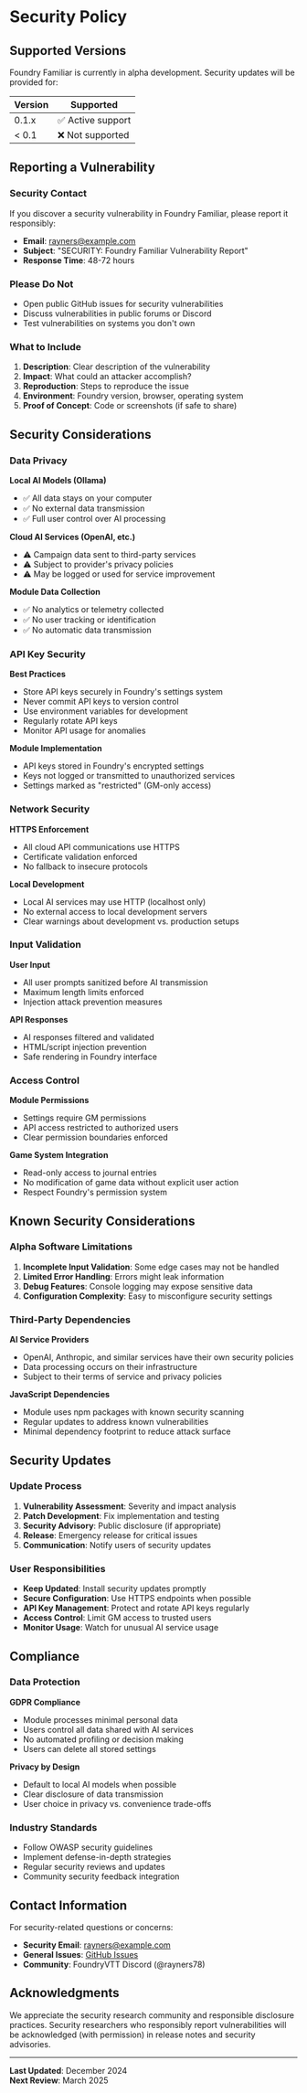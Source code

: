 # Security Policy

## Supported Versions

Foundry Familiar is currently in alpha development. Security updates will be provided for:

| Version | Supported         |
| ------- | ----------------- |
| 0.1.x   | ✅ Active support |
| < 0.1   | ❌ Not supported  |

## Reporting a Vulnerability

### Security Contact

If you discover a security vulnerability in Foundry Familiar, please report it responsibly:

- **Email**: [rayners@example.com](mailto:rayners@example.com)
- **Subject**: "SECURITY: Foundry Familiar Vulnerability Report"
- **Response Time**: 48-72 hours

### Please Do Not

- Open public GitHub issues for security vulnerabilities
- Discuss vulnerabilities in public forums or Discord
- Test vulnerabilities on systems you don't own

### What to Include

1. **Description**: Clear description of the vulnerability
2. **Impact**: What could an attacker accomplish?
3. **Reproduction**: Steps to reproduce the issue
4. **Environment**: Foundry version, browser, operating system
5. **Proof of Concept**: Code or screenshots (if safe to share)

## Security Considerations

### Data Privacy

**Local AI Models (Ollama)**

- ✅ All data stays on your computer
- ✅ No external data transmission
- ✅ Full user control over AI processing

**Cloud AI Services (OpenAI, etc.)**

- ⚠️ Campaign data sent to third-party services
- ⚠️ Subject to provider's privacy policies
- ⚠️ May be logged or used for service improvement

**Module Data Collection**

- ✅ No analytics or telemetry collected
- ✅ No user tracking or identification
- ✅ No automatic data transmission

### API Key Security

**Best Practices**

- Store API keys securely in Foundry's settings system
- Never commit API keys to version control
- Use environment variables for development
- Regularly rotate API keys
- Monitor API usage for anomalies

**Module Implementation**

- API keys stored in Foundry's encrypted settings
- Keys not logged or transmitted to unauthorized services
- Settings marked as "restricted" (GM-only access)

### Network Security

**HTTPS Enforcement**

- All cloud API communications use HTTPS
- Certificate validation enforced
- No fallback to insecure protocols

**Local Development**

- Local AI services may use HTTP (localhost only)
- No external access to local development servers
- Clear warnings about development vs. production setups

### Input Validation

**User Input**

- All user prompts sanitized before AI transmission
- Maximum length limits enforced
- Injection attack prevention measures

**API Responses**

- AI responses filtered and validated
- HTML/script injection prevention
- Safe rendering in Foundry interface

### Access Control

**Module Permissions**

- Settings require GM permissions
- API access restricted to authorized users
- Clear permission boundaries enforced

**Game System Integration**

- Read-only access to journal entries
- No modification of game data without explicit user action
- Respect Foundry's permission system

## Known Security Considerations

### Alpha Software Limitations

1. **Incomplete Input Validation**: Some edge cases may not be handled
2. **Limited Error Handling**: Errors might leak information
3. **Debug Features**: Console logging may expose sensitive data
4. **Configuration Complexity**: Easy to misconfigure security settings

### Third-Party Dependencies

**AI Service Providers**

- OpenAI, Anthropic, and similar services have their own security policies
- Data processing occurs on their infrastructure
- Subject to their terms of service and privacy policies

**JavaScript Dependencies**

- Module uses npm packages with known security scanning
- Regular updates to address known vulnerabilities
- Minimal dependency footprint to reduce attack surface

## Security Updates

### Update Process

1. **Vulnerability Assessment**: Severity and impact analysis
2. **Patch Development**: Fix implementation and testing
3. **Security Advisory**: Public disclosure (if appropriate)
4. **Release**: Emergency release for critical issues
5. **Communication**: Notify users of security updates

### User Responsibilities

- **Keep Updated**: Install security updates promptly
- **Secure Configuration**: Use HTTPS endpoints when possible
- **API Key Management**: Protect and rotate API keys regularly
- **Access Control**: Limit GM access to trusted users
- **Monitor Usage**: Watch for unusual AI service usage

## Compliance

### Data Protection

**GDPR Compliance**

- Module processes minimal personal data
- Users control all data shared with AI services
- No automated profiling or decision making
- Users can delete all stored settings

**Privacy by Design**

- Default to local AI models when possible
- Clear disclosure of data transmission
- User choice in privacy vs. convenience trade-offs

### Industry Standards

- Follow OWASP security guidelines
- Implement defense-in-depth strategies
- Regular security reviews and updates
- Community security feedback integration

## Contact Information

For security-related questions or concerns:

- **Security Email**: [rayners@example.com](mailto:rayners@example.com)
- **General Issues**: [GitHub Issues](https://github.com/rayners/fvtt-familiar/issues)
- **Community**: FoundryVTT Discord (@rayners78)

## Acknowledgments

We appreciate the security research community and responsible disclosure practices. Security researchers who responsibly report vulnerabilities will be acknowledged (with permission) in release notes and security advisories.

---

**Last Updated**: December 2024  
**Next Review**: March 2025
